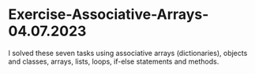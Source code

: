 # Exercise-Associative-Arrays-04.07.2023
I solved these seven tasks using associative arrays (dictionaries), objects and classes, arrays, lists, loops, if-else statements and methods.
